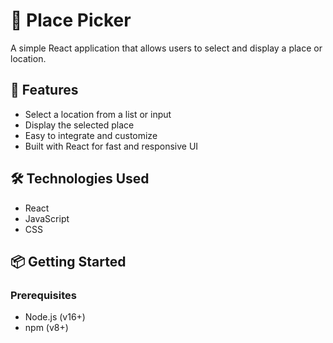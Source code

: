 # 📍 Place Picker

A simple React application that allows users to select and display a place or location.

## 🚀 Features

- Select a location from a list or input
- Display the selected place
- Easy to integrate and customize
- Built with React for fast and responsive UI

## 🛠 Technologies Used

- React
- JavaScript
- CSS

## 📦 Getting Started

### Prerequisites

- Node.js (v16+)
- npm (v8+)


